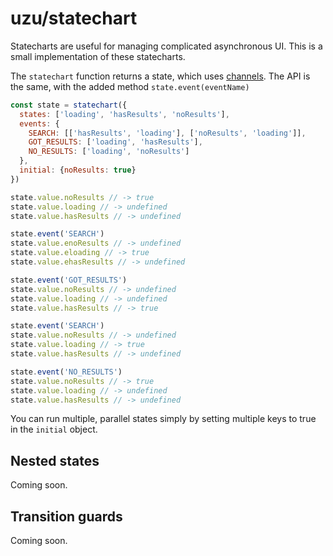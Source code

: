 # uzu/statechart

Statecharts are useful for managing complicated asynchronous UI. This is a small implementation of these statecharts. 

The `statechart` function returns a state, which uses [channels](/channel). The API is the same, with the added method `state.event(eventName)`

```js
const state = statechart({
  states: ['loading', 'hasResults', 'noResults'],
  events: {
    SEARCH: [['hasResults', 'loading'], ['noResults', 'loading']],
    GOT_RESULTS: ['loading', 'hasResults'],
    NO_RESULTS: ['loading', 'noResults']
  },
  initial: {noResults: true}
})

state.value.noResults // -> true
state.value.loading // -> undefined
state.value.hasResults // -> undefined

state.event('SEARCH')
state.value.enoResults // -> undefined
state.value.eloading // -> true
state.value.ehasResults // -> undefined

state.event('GOT_RESULTS')
state.value.noResults // -> undefined
state.value.loading // -> undefined
state.value.hasResults // -> true

state.event('SEARCH')
state.value.noResults // -> undefined
state.value.loading // -> true
state.value.hasResults // -> undefined

state.event('NO_RESULTS')
state.value.noResults // -> true
state.value.loading // -> undefined
state.value.hasResults // -> undefined
```

You can run multiple, parallel states simply by setting multiple keys to true in the `initial` object.

## Nested states

Coming soon.

## Transition guards

Coming soon.


